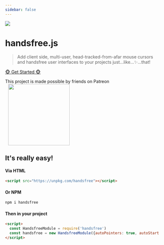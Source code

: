 ```yaml
---
sidebar: false
---
```

<div class="roomy text-center">
  <p>
    <img src="https://media.giphy.com/media/1YfCgZlRFN9JqfrtRC/giphy.gif">
  </p>
  <h1>handsfree.js</h1>
  <blockquote style="text-align: left">Add client side, multi-user, head-tracked-from-afar mouse cursors and handsfree user interfaces to your projects just...like...✨...that!</blockquote>

  <p><a href="guide/" class="nav-link action-button">🐵 Get Started 🐵</a></p>

  <p class="callout">This project is made possible by friends on Patreon <a href="https://patreon.com/labofoz"><img src="https://c5.patreon.com/external/logo/become_a_patron_button@2x.png" width=200 style="margin-left: 10px"></a></p>
</div>

## It's really easy!

#### Via HTML
```html
<script src="https://unpkg.com/handsfree"></script>
```

#### Or NPM
```bash
npm i handsfree
```

#### Then in your project
```html
<script>
  const HandsfreeModule = require('handsfree')
  const handsfree = new HandsfreeModule({autoPointers: true, autoStart: true})
</script>
```
